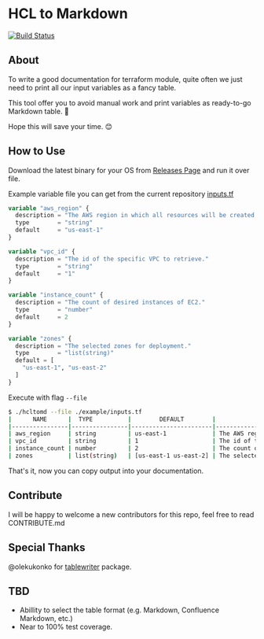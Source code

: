# HCL to Markdown

[![Build Status](https://cloud.drone.io/api/badges/idestis/hcltomd/status.svg)](https://cloud.drone.io/idestis/hcltomd)

## About

To write a good documentation for terraform module, quite often we just need to print all our input variables as a fancy table.

This tool offer you to avoid manual work and print variables as ready-to-go Markdown table. :rocket:

Hope this will save your time. :blush:

## How to Use

Download the latest binary for your OS from [Releases Page](https://github.com/idestis/hcltomd/releases) and run it over file.

Example variable file you can get from the current repository [inputs.tf](./example/inputs.tf)

```tf
variable "aws_region" {
  description = "The AWS region in which all resources will be created."
  type        = "string"
  default     = "us-east-1"
}

variable "vpc_id" {
  description = "The id of the specific VPC to retrieve."
  type        = "string"
  default     = "1"
}

variable "instance_count" {
  description = "The count of desired instances of EC2."
  type        = "number"
  default     = 2
}

variable "zones" {
  description = "The selected zones for deployment."
  type        = "list(string)"
  default = [
    "us-east-1", "us-east-2"
  ]
}
```

Execute with flag `--file`

```bash
$ ./hcltomd --file ./example/inputs.tf
|      NAME      |  TYPE          |        DEFAULT        |                      DESCRIPTION                       |
|----------------|----------------|-----------------------|--------------------------------------------------------|
| aws_region     | string         | us-east-1             | The AWS region in which all resources will be created. |
| vpc_id         | string         | 1                     | The id of the specific VPC to retrieve.                |
| instance_count | number         | 2                     | The count of desired instances of EC2.                 |
| zones          | list(string)   | [us-east-1 us-east-2] | The selected zones                                     |
```

That's it, now you can copy output into your documentation.

## Contribute

I will be happy to welcome a new contributors for this repo, feel free to read CONTRIBUTE.md

## Special Thanks

@olekukonko for [tablewriter](https://github.com/olekukonko/tablewriter) package.

## TBD

- Abillity to select the table format (e.g. Markdown, Confluence Markdown, etc.)
- Near to 100% test coverage.
